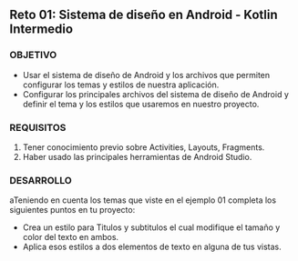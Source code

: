 ## Reto 01: Sistema de diseño en Android - Kotlin Intermedio

### OBJETIVO

- Usar el sistema de diseño de Android y los archivos que permiten configurar los temas y estilos de nuestra aplicación.
- Configurar los principales archivos del sistema de diseño de Android y definir el tema y los estilos que usaremos en nuestro proyecto.

### REQUISITOS

1. Tener conocimiento previo sobre Activities, Layouts, Fragments.
2. Haber usado las principales herramientas de Android Studio.

### DESARROLLO

aTeniendo en cuenta los temas que viste en el ejemplo 01 completa los siguientes puntos en tu proyecto:

- Crea un estilo para Titulos y subtitulos el cual modifique el tamaño y color del texto en ambos.
- Aplica esos estilos a dos elementos de texto en alguna de tus vistas.
